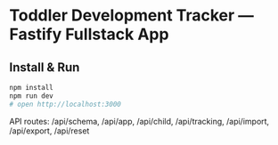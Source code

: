 
# Toddler Development Tracker — Fastify Fullstack App

## Install & Run

```bash
npm install
npm run dev
# open http://localhost:3000
```

API routes: /api/schema, /api/app, /api/child, /api/tracking, /api/import, /api/export, /api/reset
